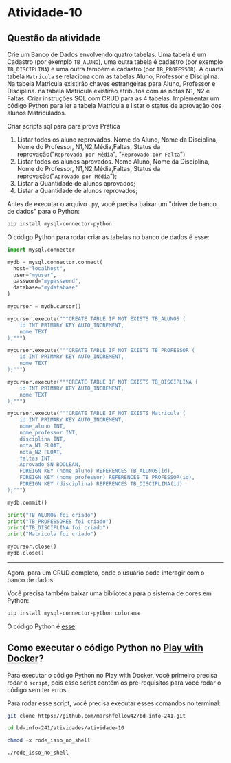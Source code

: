 # Atividade-10

## Questão da atividade

Crie um Banco de Dados envolvendo quatro tabelas. Uma tabela é um Cadastro (por exemplo `TB_ALUNO`), uma outra tabela é cadastro (por exemplo `TB_DISCIPLINA`) e uma outra também é cadastro (por `TB_PROFESSOR`). A quarta tabela `Matricula` se relaciona com as tabelas Aluno, Professor e Disciplina. Na tabela Matricula existirão chaves estrangeiras para Aluno, Professor e Disciplina. na tabela Matricula existirão atributos com as notas N1, N2 e Faltas. Criar instruções SQL com CRUD para as 4 tabelas. Implementar um código Python para ler a tabela Matricula e listar o status de aprovação dos alunos Matriculados.

Criar scripts sql para para prova Prática
1) Listar todos os aluno reprovados. Nome do Aluno, Nome da Disciplina, Nome do Professor, N1,N2,Média,Faltas, Status da reprovação("`Reprovado por Média`", "`Reprovado por Falta`") 
2) Listar todos os alunos aprovados. Nome Aluno, Nome da Disciplina, Nome do Professor, N1,N2,Média,Faltas, Status da reprovação("`Aprovado por Média`"); 
3) Listar a Quantidade de alunos aprovados;
4) Listar a Quantidade de alunos reprovados;

Antes de executar o arquivo `.py`, você precisa baixar um "driver de banco de dados" para o Python:

```bash
pip install mysql-connector-python
```

O código Python para rodar criar as tabelas no banco de dados é esse:

```python
import mysql.connector

mydb = mysql.connector.connect(
  host="localhost",
  user="myuser",
  password="mypassword",
  database="mydatabase"
)

mycursor = mydb.cursor()

mycursor.execute("""CREATE TABLE IF NOT EXISTS TB_ALUNOS (
    id INT PRIMARY KEY AUTO_INCREMENT,
    nome TEXT
);""")

mycursor.execute("""CREATE TABLE IF NOT EXISTS TB_PROFESSOR (
    id INT PRIMARY KEY AUTO_INCREMENT,
    nome TEXT
);""")

mycursor.execute("""CREATE TABLE IF NOT EXISTS TB_DISCIPLINA (
    id INT PRIMARY KEY AUTO_INCREMENT,
    nome TEXT
);""")

mycursor.execute("""CREATE TABLE IF NOT EXISTS Matricula (
    id INT PRIMARY KEY AUTO_INCREMENT,
    nome_aluno INT,
    nome_professor INT,
    disciplina INT,
    nota_N1 FLOAT,
    nota_N2 FLOAT,
    faltas INT,
    Aprovado_SN BOOLEAN,
    FOREIGN KEY (nome_aluno) REFERENCES TB_ALUNOS(id),
    FOREIGN KEY (nome_professor) REFERENCES TB_PROFESSOR(id),
    FOREIGN KEY (disciplina) REFERENCES TB_DISCIPLINA(id)
);""")

mydb.commit()

print("TB_ALUNOS foi criado")
print("TB_PROFESSORES foi criado")
print("TB_DISCIPLINA foi criado")
print("Matricula foi criado")

mycursor.close()
mydb.close()
```

---

Agora, para um CRUD completo, onde o usuário pode interagir com o banco de dados

Você precisa também baixar uma biblioteca para o sistema de cores em Python:

```bash
pip install mysql-connector-python colorama
```

O código Python é [esse](https://github.com/marshfellow42/bd-info-241/blob/main/atividades/atividade-10/script.py)

## Como executar o código Python no [Play with Docker](https://labs.play-with-docker.com/)?

Para executar o código Python no Play with Docker, você primeiro precisa rodar o `script`, pois esse script contém os pré-requisitos para você rodar o código sem ter erros.

Para rodar esse script, você precisa executar esses comandos no terminal:

```bash
git clone https://github.com/marshfellow42/bd-info-241.git

cd bd-info-241/atividades/atividade-10

chmod +x rode_isso_no_shell

./rode_isso_no_shell
```
